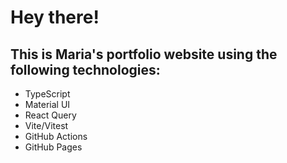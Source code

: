 # Hey there!  

## This is Maria's portfolio website using the following technologies:

  - TypeScript
  - Material UI 
  - React Query
  - Vite/Vitest
  - GitHub Actions
  - GitHub Pages




